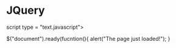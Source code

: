 JQuery
======

<script type="text/javascript"></script>
script type = "text.javascript">

$("document").ready(fucntion(){
alert("The page just loaded!");
}

<script type="text/javascript">
  $(".a").css("boarder","3px solid red");
  $("p, li.b").css("boarder", "3px solid red");
</script>


<script type="text/javascript">
  $(".a:gt(1)").css("boarder", "3px solid red");
  $("li:contains(3)").css("boarder", "3px solid red");
  $("ul:has(li[class=a]).css("boarder',"3px solid red");
</script>
